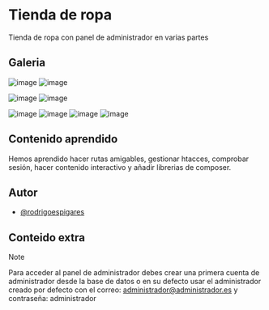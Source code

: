 # Tienda de ropa
Tienda de ropa con panel de administrador en varias partes


## Galeria
![image](https://github.com/rodrigoespigares/tienda_repaso/assets/94736646/a8a9f251-8579-4a26-aa09-49a65f39836c)
![image](https://github.com/rodrigoespigares/tienda_repaso/assets/94736646/44bb1320-c898-4630-bb9f-97c854d89106)

![image](https://github.com/rodrigoespigares/tienda_repaso/assets/94736646/bf3ae3d8-21c0-4a1a-9d85-9bc182223120)
![image](https://github.com/rodrigoespigares/tienda_repaso/assets/94736646/5c653fbf-3ee1-49e6-be46-5b0b7a20a0c0)

![image](https://github.com/rodrigoespigares/tienda_repaso/assets/94736646/381bb7c9-b04e-485b-9399-a2c2aac78436)
![image](https://github.com/rodrigoespigares/tienda_repaso/assets/94736646/ef32a036-cc50-42dd-af76-f9de1380f0d8)
![image](https://github.com/rodrigoespigares/tienda_repaso/assets/94736646/1ed745f0-9bff-4196-8dd1-27febaa23925)
![image](https://github.com/rodrigoespigares/tienda_repaso/assets/94736646/4379b6f0-d117-45d7-b40a-112839a9bf1c)


## Contenido aprendido
Hemos aprendido hacer rutas amigables, gestionar htacces, comprobar sesión, hacer contenido interactivo y añadir librerias de composer.


## Autor

- [@rodrigoespigares](https://www.github.com/rodrigoespigares)


## Conteido extra

> [!NOTE]
> Para acceder al panel de administrador debes crear una primera cuenta de administrador desde la base de datos o en su defecto usar el administrador creado por defecto con el correo: administrador@administrador.es y contraseña: administrador
